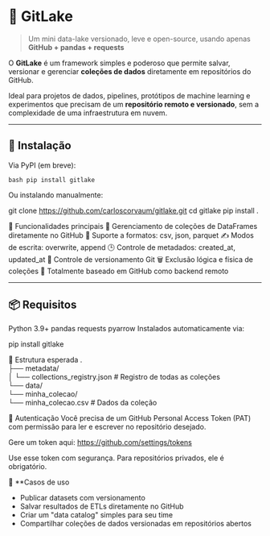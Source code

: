 # 🐙 GitLake

> Um mini data-lake versionado, leve e open-source, usando apenas **GitHub + pandas + requests**

O **GitLake** é um framework simples e poderoso que permite salvar, versionar e gerenciar **coleções de dados** diretamente em repositórios do GitHub.

Ideal para projetos de dados, pipelines, protótipos de machine learning e experimentos que precisam de um **repositório remoto e versionado**, sem a complexidade de uma infraestrutura em nuvem.

---

## 🚀 Instalação

Via PyPI (em breve):

``bash
pip install gitlake
``

Ou instalando manualmente:

git clone https://github.com/carloscorvaum/gitlake.git
cd gitlake
pip install .

🧠 Funcionalidades principais
📁 Gerenciamento de coleções de DataFrames diretamente no GitHub
💾 Suporte a formatos: csv, json, parquet
✍️ Modos de escrita: overwrite, append
🕒 Controle de metadados: created_at, updated_at
🔐 Controle de versionamento Git
🗑️ Exclusão lógica e física de coleções
🔄 Totalmente baseado em GitHub como backend remoto



---

## 📦 Requisitos
Python 3.9+
pandas
requests
pyarrow
Instalados automaticamente via:

pip install gitlake


📁 Estrutura esperada
. <br>
├── metadata/  <br>
│   └── collections_registry.json       # Registro de todas as coleções  <br>
└── data/     <br>
        └── minha_colecao/     <br>
            └── minha_colecao.csv          # Dados da coleção  <br>

🔐 Autenticação
Você precisa de um GitHub Personal Access Token (PAT) com permissão para ler e escrever no repositório desejado.

Gere um token aqui:
https://github.com/settings/tokens

Use esse token com segurança. Para repositórios privados, ele é obrigatório.


🧪 **Casos de uso

- Publicar datasets com versionamento
- Salvar resultados de ETLs diretamente no GitHub
- Criar um "data catalog" simples para seu time
- Compartilhar coleções de dados versionadas em repositórios abertos
